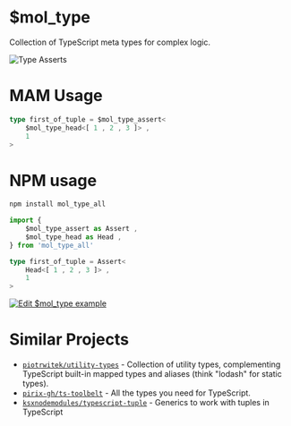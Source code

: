 # $mol_type

Collection of TypeScript meta types for complex logic.

![Type Asserts](https://i.imgur.com/CNI5KvX.png)

# MAM Usage

```typescript
type first_of_tuple = $mol_type_assert<
	$mol_type_head<[ 1 , 2 , 3 ]> ,
	1
>
```

# NPM usage

```sh
npm install mol_type_all
```

```typescript
import {
	$mol_type_assert as Assert ,
	$mol_type_head as Head ,
} from 'mol_type_all'

type first_of_tuple = Assert<
	Head<[ 1 , 2 , 3 ]> ,
	1
>
```

[![Edit $mol_type example](https://codesandbox.io/static/img/play-codesandbox.svg)](https://codesandbox.io/s/moltype-example-1ebxp)

# Similar Projects

- [`piotrwitek/utility-types`](https://github.com/piotrwitek/utility-types) - Collection of utility types, complementing TypeScript built-in mapped types and aliases (think "lodash" for static types).
- [`pirix-gh/ts-toolbelt`](https://github.com/pirix-gh/ts-toolbelt) - All the types you need for TypeScript.
- [`ksxnodemodules/typescript-tuple`](https://github.com/ksxnodemodules/typescript-tuple) - Generics to work with tuples in TypeScript 
